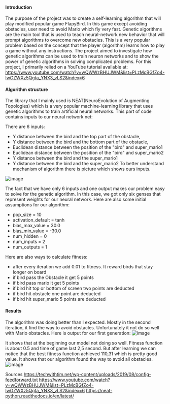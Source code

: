 #### Introduction
The purpose of the project was to create a self-learning algorithm that will play modified popular game FlapyBird. In this game except avoiding obstacles, user need to avoid Mario which fly very fast. Genetic algorithms are the main tool that is used to teach neural-network new behavior that will prompt algorithms to overcome new obstacles. This is a very popular problem based on the concept that the player (algorithm) learns how to play a game without any instructions. The project aimed to investigate how genetic algorithms can be used to train neuron networks and to show the power of genetic algorithms in solving complicated problems. For this project, I primarily relied on a YouTube tutorial available at: 
https://www.youtube.com/watch?v=wQWWzBHUJWM&list=PLzMcBGfZo4-lwGZWXz5Qgta_YNX3_vLS2&index=6

#### Algorithm structure
The library that I mainly used is NEAT(NeuroEvolution of Augmenting Topologies) which is a very popular machine-learning library that uses genetic algorithms to train artificial neural networks. 
This part of code contains inputs to our neural network net:
 
There are 6 inputs:
* Y distance between the bird and the top part of the obstacle,  
* Y distance between the bird and the bottom part of the obstacle,  
* Euclidean distance between the position of the "bird" and super_mario1
* Euclidean distance between the position of the "bird" and super_mario2
* Y distance between the bird and the super_mario1
* Y distance between the bird and the super_mario2
To better understand mechanism of algorithm there is picture which shows ours inputs. 

![image](https://user-images.githubusercontent.com/77887361/232574437-e5e156d5-5296-48dd-8711-7c23fdc135d1.png)




The fact that we have only 6 inputs and one output makes our problem easy to solve for the genetic algorithm. In this case, we got only six genses that represent weights for our neural network. Here are also some initial assumptions for our algorithm:
* pop_size  = 10
* activation_default = tanh
* bias_max_value  = 30.0
* bias_min_value  = -30.0
* num_hidden  = 0
* num_inputs    = 2
* num_outputs = 1


Here are also ways to calculate fitness:
* after every iteration we add 0.01 to fitness. It reward birds that stay longer on board
* if bird pass the Obstacle it get 5 points
* if bird pass mario it get 5 points
* if bird hit top or bottom of screen two points are deducted
* if bird hit obstacle one point are deducted
* if bird hit super_mario 5 points are deducted



#### Results
The algorithm was doing better than I expected. Mostly in the second iteration, it find the way to avoid obstacles. Unfortunately it not do so well with Mario obstacles. Here is output for our first generation: 
 ![image](https://user-images.githubusercontent.com/77887361/232574528-328bcb40-7c58-49cb-9c37-e5358d71a835.png)

 
It shows that at the beginning our model not doing so well. Fitness function is about 0.5 and time of game last 2,5 second. But after learning we can notice that the best fitness function achieved 110,31 which is pretty good value. It shows that our algorithm found the way to avoid all obstacles.
![image](https://user-images.githubusercontent.com/77887361/232574545-5830a3be-1a4a-4f62-8a81-0c352d6876bd.png)


Sources
https://techwithtim.net/wp-content/uploads/2019/08/config-feedforward.txt
https://www.youtube.com/watch?v=wQWWzBHUJWM&list=PLzMcBGfZo4-lwGZWXz5Qgta_YNX3_vLS2&index=6
https://neat-python.readthedocs.io/en/latest/
